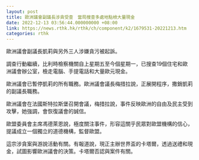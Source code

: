 ```yaml
---
layout: post
title: 歐洲議會副議長涉貪受查　當局搜查多處地點檢大量現金
date: 2022-12-13 03:56:44.000000000 +08:00
link: https://news.rthk.hk/rthk/ch/component/k2/1679531-20221213.htm
categories: rthk
---
```


歐洲議會副議長凱莉與另外三人涉嫌貪污被起訴。

調查行動繼續，比利時檢察機關自上星期五至今個星期一，已搜查19個住宅和歐洲議會辦公室，檢走電腦、手提電話和大量歐元現金。

歐洲議會已暫停凱莉的所有職務。歐洲議會議長梅措拉說，正展開程序，撒銷凱莉的副議長職務。

歐洲議會在法國斯特拉斯堡召開會議，梅措拉說，事件反映歐洲的自由及民主受到攻擊，她強調，會恢復議會的誠信。

歐盟委員會主席馮德萊恩說，極度關注事件，形容這關乎民眾對歐盟機構的信心，提議成立一個獨立的道德機構，監督歐盟。

這宗涉貪案與游說活動有關。有報道說，現正主辦世界盃的卡塔爾，透過送禮和現金，試圖影響歐洲議會的決策。卡塔爾否認與案件有關。
